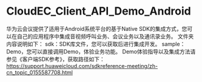 # CloudEC_Client_API_Demo_Android

华为云会议提供了适用于Android系统平台的基于Native SDK的集成方式，您可以在自己的应用程序中集成音视频呼叫业务、会议业务以及通讯录业务。
文件夹内容说明如下：
sdk：SDK库文件，您可以获取后进行集成开发。
sample：Demo，您可以直接调用Demo，体验业务功能。
Demo体验指导以及集成方法请参见《客户端SDK参考》，获取路径如下：
https://support.huaweicloud.com/sdkreference-meeting/zh-cn_topic_0155587708.html
